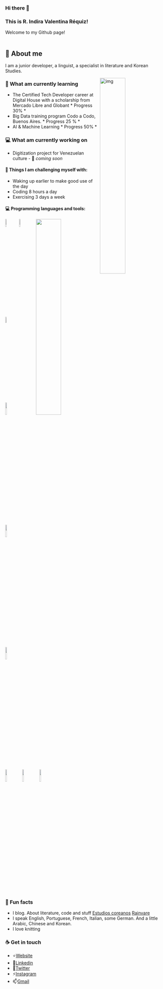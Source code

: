 ### Hi there 👋 
### This is R. Indira Valentina Réquiz!
Welcome to my Github page!  
<br/>
## 🧐 About me
I am a junior developer, a linguist, a specialist in literature and Korean Studies.
<br/>

<img align="right" alt="img" src="https://github.com/rainvare/CTDDigitalHouse/blob/main/img/perfil.png" width="40%" height="auto" />

### 📖 What am currently learning
- The Certified Tech Developer career at Digital House with a scholarship from Mercado Libre and Globant * Progress 30% *
- Big Data training program Codo a Codo, Buenos Aires. * Progress 25 % *
- AI & Machine Learning  * Progress 50% *

### 💻 What am currently working on
- Digitization project for Venezuelan culture  -  🚀 *coming soon*

#### :muscle: Things I am challenging myself with:
- Waking up earlier to make good use of the day
- Coding 8 hours a day
- Exercising 3 days a week


#### :computer: Programming languages and tools: 
<p>
	<img width="40%" align="right" src="https://github-readme-stats.vercel.app/api?username=rainvare&show_icons=true&hide_border=true" />

<code><img width="8%" src="https://www.vectorlogo.zone/logos/w3_html5/w3_html5-icon.svg"></code>
<code><img width="8%" src="https://www.vectorlogo.zone/logos/w3_css/w3_css-icon.svg"></code>
<code><img width="7%" src="https://cdn.worldvectorlogo.com/logos/javascript-1.svg"></code>
<br/>
<code><img width="10%" src="https://www.vectorlogo.zone/logos/git-scm/git-scm-ar21.svg"></code>
<code><img width="10%" src="https://www.vectorlogo.zone/logos/java/java-ar21.svg"></code>
<code><img width="10%" src="https://www.vectorlogo.zone/logos/python/python-ar21.svg"></code>
<br/>
<code><img width="10%" src="https://www.vectorlogo.zone/logos/mysql/mysql-ar21.svg"></code>
<code><img width="10%" src="https://www.vectorlogo.zone/logos/mongodb/mongodb-ar21.svg"></code>
<code><img width="10%" src="https://www.soutechventures.com/wp-content/uploads/2018/07/ibm-spss-training-in-abuja-lagos-nigeria.png"></code>
</p>

### 🌴 Fun facts
- I blog. About literature, code and stuff
[Estudios coreanos](https://literaturacoreana.wordpress.com/)
[Rainvare](https://rainvare.wordpress.com/)
- I speak English, Portuguese, French, Italian, some German. And a little Arabic, Chinese and Korean.
- I love knitting

### ☕ Get in touch
- ⭐️[Website](https://rainvare.github.io/portfolio/)
- 📝[Linkedin](https://www.linkedin.com/in/indiravalentinarequiz/)
- 💬[Twitter](https://twitter.com/rainvare)
- ⚡[Instagram](https://instagram.com/indirarequiz)
- 📫[Gmail](mailto:indirarequiz@gmail.com)
